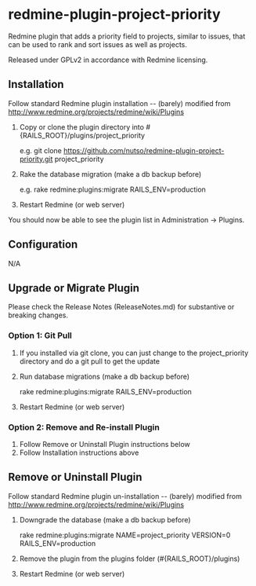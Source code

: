 # redmine-plugin-project-priority

Redmine plugin that adds a priority field to projects, similar to issues, that can be used to rank and sort issues as well as projects.

Released under GPLv2 in accordance with Redmine licensing.

## Installation

Follow standard Redmine plugin installation -- (barely) modified from http://www.redmine.org/projects/redmine/wiki/Plugins

1. Copy or clone the plugin directory into #{RAILS_ROOT}/plugins/project_priority
   
   e.g. git clone https://github.com/nutso/redmine-plugin-project-priority.git project_priority

2. Rake the database migration (make a db backup before)

   e.g. rake redmine:plugins:migrate RAILS_ENV=production

3. Restart Redmine (or web server)

You should now be able to see the plugin list in Administration -> Plugins.
     
## Configuration
     
N/A
   
## Upgrade or Migrate Plugin

Please check the Release Notes (ReleaseNotes.md) for substantive or breaking changes.

### Option 1: Git Pull
1. If you installed via git clone, you can just change to 
   the project_priority directory and do a git pull to get the update

2. Run database migrations (make a db backup before)

   rake redmine:plugins:migrate RAILS_ENV=production

3. Restart Redmine (or web server)

### Option 2: Remove and Re-install Plugin
1. Follow Remove or Uninstall Plugin instructions below
2. Follow Installation instructions above
   
## Remove or Uninstall Plugin

Follow standard Redmine plugin un-installation -- (barely) modified from http://www.redmine.org/projects/redmine/wiki/Plugins

1. Downgrade the database (make a db backup before)

   rake redmine:plugins:migrate NAME=project_priority VERSION=0 RAILS_ENV=production

2. Remove the plugin from the plugins folder (#{RAILS_ROOT}/plugins)

3. Restart Redmine (or web server)